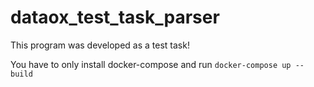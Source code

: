 # dataox_test_task_parser
This program was developed as a test task!

You have to only install docker-compose and run `docker-compose up --build`